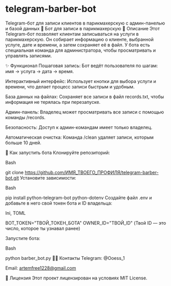 # telegram-barber-bot
Telegram-бот для записи клиентов в парикмахерскую с админ-панелью и базой данных
💈 Бот для записи в парикмахерскую
📝 Описание
Этот Telegram-бот позволяет клиентам записываться на услуги в парикмахерскую. Он собирает информацию о клиенте, выбранной услуге, дате и времени, а затем сохраняет её в файл. У бота есть специальная команда для администратора, чтобы просматривать и управлять записями.

✨ Функционал
Пошаговая запись: Бот ведёт пользователя по шагам: имя -> услуга -> дата -> время.

Интерактивный интерфейс: Использует кнопки для выбора услуги и времени, что делает процесс записи быстрым и удобным.

База данных на файлах: Сохраняет все записи в файл records.txt, чтобы информация не терялась при перезапуске.

Админ-панель: Владелец может просматривать все записи с помощью команды /records.

Безопасность: Доступ к админ-командам имеет только владелец.

Автоматическая очистка: Команда /clean удаляет записи, которым больше 10 дней.

🚀 Как запустить бота
Клонируйте репозиторий:

Bash

git clone https://github.com/ИМЯ_ТВОЕГО_ПРОФИЛЯ/telegram-barber-bot.git
Установите зависимости:

Bash

pip install python-telegram-bot python-dotenv
Создайте файл .env и добавьте в него свой токен бота и ID владельца:

Ini, TOML

BOT_TOKEN="ТВОЙ_ТОКЕН_БОТА"
OWNER_ID="ТВОЙ_ID"
(Твой ID — это число, которое ты узнавал ранее)

Запустите бота:

Bash

python barber_bot.py
👨‍💻 Контакты
Telegram: @Ooess_1

Email: artemfree1228@gmail.com

📄 Лицензия
Этот проект лицензирован на условиях MIT License.
